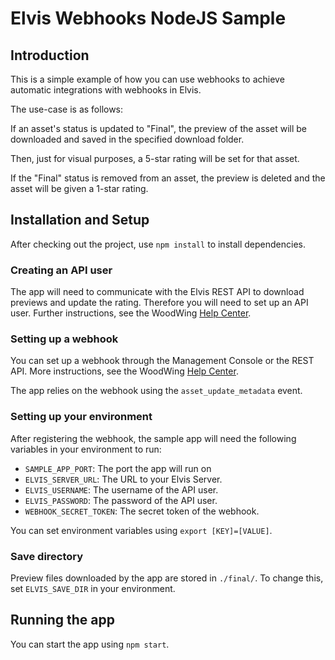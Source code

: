 # Elvis Webhooks NodeJS Sample

## Introduction

This is a simple example of how you can use webhooks to achieve automatic integrations with webhooks in Elvis.

The use-case is as follows:

If an asset's status is updated to "Final", the preview of the asset will be downloaded and
saved in the specified download folder.

Then, just for visual purposes, a 5-star rating will be set for that asset.

If the "Final" status is removed from an asset, the preview is deleted and the asset will be
given a 1-star rating.

## Installation and Setup

After checking out the project, use `npm install` to install dependencies.

### Creating an API user
The app will need to communicate with the Elvis REST API to download previews and update the rating. Therefore you will need to set up an API user. Further instructions, see the WoodWing [Help Center](https://helpcenter.woodwing.com/hc/en-us/articles/205655395).

### Setting up a webhook
You can set up a webhook through the Management Console or the REST API. More instructions, see the WoodWing [Help Center](https://helpcenter.woodwing.com/hc/en-us/categories/200142445-Elvis-5-documentation).

The app relies on the webhook using the `asset_update_metadata` event.

### Setting up your environment
After registering the webhook, the sample app will need the following variables in your environment to run:

  - `SAMPLE_APP_PORT`: The port the app will run on
  - `ELVIS_SERVER_URL`: The URL to your Elvis Server.
  - `ELVIS_USERNAME`: The username of the API user.
  - `ELVIS_PASSWORD`: The password of the API user.
  - `WEBHOOK_SECRET_TOKEN`: The secret token of the webhook.

You can set environment variables using `export [KEY]=[VALUE]`.

### Save directory
Preview files downloaded by the app are stored in `./final/`.
To change this, set `ELVIS_SAVE_DIR` in your environment.

## Running the app
You can start the app using `npm start`.
